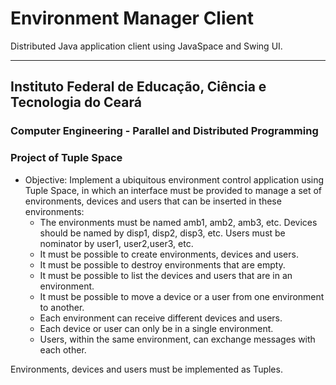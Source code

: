 # Environment Manager Client

Distributed Java application client using JavaSpace and Swing UI.

---

## Instituto Federal de Educação, Ciência e Tecnologia do Ceará

### Computer Engineering - Parallel and Distributed Programming 
### Project of Tuple Space

- Objective: Implement a ubiquitous environment control application using Tuple Space, in which an interface must be provided to manage a set of environments, devices and users that can be inserted in these environments:
  - The environments must be named amb1, amb2, amb3, etc. Devices should be named by disp1, disp2, disp3, etc. Users must be nominator by user1, user2,user3, etc.
  - It must be possible to create environments, devices and users.
  - It must be possible to destroy environments that are empty.
  - It must be possible to list the devices and users that are in an environment.
  - It must be possible to move a device or a user from one environment to another.
  - Each environment can receive different devices and users.
  - Each device or user can only be in a single environment.
  - Users, within the same environment, can exchange messages with each other.

Environments, devices and users must be implemented as Tuples.
